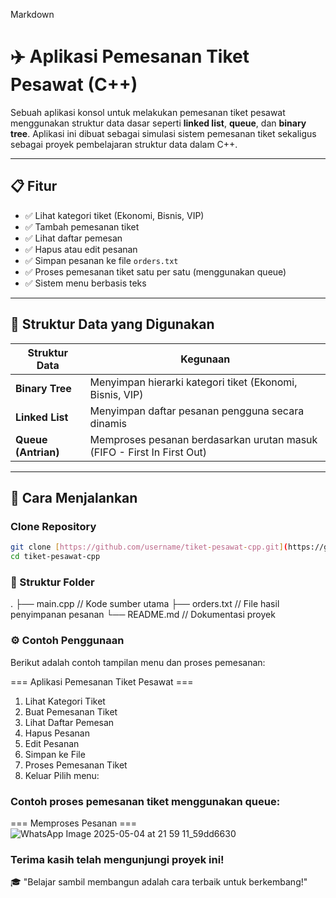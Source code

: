 Markdown

# ✈️ Aplikasi Pemesanan Tiket Pesawat (C++)

Sebuah aplikasi konsol untuk melakukan pemesanan tiket pesawat menggunakan struktur data dasar seperti **linked list**, **queue**, dan **binary tree**. Aplikasi ini dibuat sebagai simulasi sistem pemesanan tiket sekaligus sebagai proyek pembelajaran struktur data dalam C++.

---

## 📋 Fitur

- ✅ Lihat kategori tiket (Ekonomi, Bisnis, VIP)
- ✅ Tambah pemesanan tiket
- ✅ Lihat daftar pemesan
- ✅ Hapus atau edit pesanan
- ✅ Simpan pesanan ke file `orders.txt`
- ✅ Proses pemesanan tiket satu per satu (menggunakan queue)
- ✅ Sistem menu berbasis teks

---

## 🧠 Struktur Data yang Digunakan

| Struktur Data     | Kegunaan                                                                 |
|-------------------|--------------------------------------------------------------------------|
| **Binary Tree** | Menyimpan hierarki kategori tiket (Ekonomi, Bisnis, VIP)                  |
| **Linked List** | Menyimpan daftar pesanan pengguna secara dinamis                         |
| **Queue (Antrian)**| Memproses pesanan berdasarkan urutan masuk (FIFO - First In First Out) |

---

## 🏁 Cara Menjalankan

### Clone Repository

```bash
git clone [https://github.com/username/tiket-pesawat-cpp.git](https://github.com/username/tiket-pesawat-cpp.git)
cd tiket-pesawat-cpp
```

### 📁 Struktur Folder
.
├── main.cpp      // Kode sumber utama
├── orders.txt    // File hasil penyimpanan pesanan
└── README.md     // Dokumentasi proyek

### ⚙️ Contoh Penggunaan
Berikut adalah contoh tampilan menu dan proses pemesanan:

=== Aplikasi Pemesanan Tiket Pesawat ===
1. Lihat Kategori Tiket
2. Buat Pemesanan Tiket
3. Lihat Daftar Pemesan
4. Hapus Pesanan
5. Edit Pesanan
6. Simpan ke File
7. Proses Pemesanan Tiket
8. Keluar
Pilih menu:

### Contoh proses pemesanan tiket menggunakan queue:

=== Memproses Pesanan ===
![WhatsApp Image 2025-05-04 at 21 59 11_59dd6630](https://github.com/user-attachments/assets/2bdc100d-bf1f-4eaf-bb07-2d71c66dacc2)


### Terima kasih telah mengunjungi proyek ini!
🎓 "Belajar sambil membangun adalah cara terbaik untuk berkembang!"
